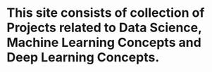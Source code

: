 # This site consists of collection of Projects related to Data Science, Machine Learning Concepts and Deep Learning Concepts.
